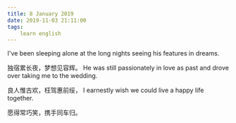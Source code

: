 ```yaml
---
title: 8 January 2019
date: 2019-11-03 21:11:00
tags:
    learn english
---
```

I've been sleeping alone at the long nights seeing his
features in dreams.  

独宿累长夜，梦想见容辉。
He was
still passionately in love as past and drove over taking me to the wedding.

良人惟古欢，枉驾惠前绥，
I earnestly wish we could live a happy life
together. 

愿得常巧笑，携手同车归。




